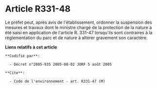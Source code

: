# Article R331-48

Le préfet peut, après avis de l'établissement, ordonner la suspension des mesures et travaux dont le ministre chargé de la
protection de la nature a été saisi en application de l'article R. 331-47 lorsqu'ils sont contraires à la réglementation du
parc et de nature à altérer gravement son caractère.

**Liens relatifs à cet article**

	**Codifié par**:

	  - Décret n°2005-935 2005-08-02 JORF 5 août 2005

	**Cite**:

	  - Code de l'environnement - art. R331-47 (M)
